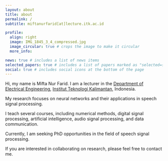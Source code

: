 ```yaml
---
layout: about
title: about
permalink: /
subtitle: miftanurfarid[at]lecture.itk.ac.id

profile:
  align: right
  image: IMG_1845_3_4_compressed.jpg
  image_circular: true # crops the image to make it circular
  more_info:

news: true # includes a list of news items
selected_papers: true # includes a list of papers marked as "selected={true}"
social: true # includes social icons at the bottom of the page
---
```

Hi, my name is Mifta Nur Farid. I am a lecturer in the [Department of Electrical Engineering](https://ee.itk.ac.id), [Institut Teknologi Kalimantan](https://itk.ac.id), Indonesia.

My research focuses on neural networks and their applications in speech signal processing.

I teach several courses, including numerical methods, digital signal processing, artificial intelligence, audio signal processing, and data communication.

Currently, I am seeking PhD opportunities in the field of speech signal processing.

If you are interested in collaborating on research, please feel free to contact me.
